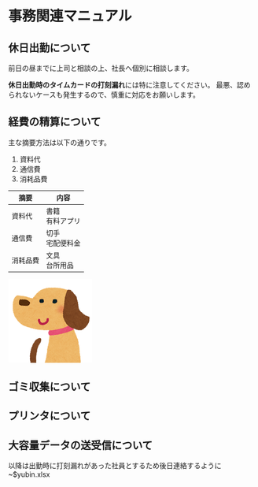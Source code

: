 # 事務関連マニュアル
## 休日出勤について
前日の昼までに上司と相談の上、社長へ個別に相談します。

**休日出勤時のタイムカードの打刻漏れ**には特に注意してください。
最悪、認められないケースも発生するので、慎重に対応をお願いします。

## 経費の精算について
主な摘要方法は以下の通りです。
1. 資料代
2. 通信費
3. 消耗品費

|摘要  |内容
|--|--
|資料代  |書籍<br>有料アプリ
|通信費 |切手<br>宅配便料金
|消耗品費 |文具<br>台所用品

![切手代](img/animal_inu.png)

## ゴミ収集について
## プリンタについて
## 大容量データの送受信について


以降は出勤時に打刻漏れがあった社員とするため後日連絡するように
~$yubin.xlsx

